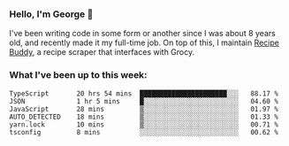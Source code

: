 ### Hello, I'm George 👋

I've been writing code in some form or another since I was about 8 years old, and recently made it my full-time job. On top of this, I maintain [Recipe Buddy](https://github.com/georgegebbett/recipe-buddy), a recipe scraper that interfaces with Grocy.  

<!--
**georgegebbett/georgegebbett** is a ✨ _special_ ✨ repository because its `README.md` (this file) appears on your GitHub profile.

Here are some ideas to get you started:

- 🔭 I’m currently working on ...
- 🌱 I’m currently learning ...
- 👯 I’m looking to collaborate on ...
- 🤔 I’m looking for help with ...
- 💬 Ask me about ...
- 📫 How to reach me: ...
- 😄 Pronouns: ...
- ⚡ Fun fact: ...
-->

### What I've been up to this week:
<!--START_SECTION:waka-->

```text
TypeScript       20 hrs 54 mins  ██████████████████████░░░   88.17 %
JSON             1 hr 5 mins     █░░░░░░░░░░░░░░░░░░░░░░░░   04.60 %
JavaScript       28 mins         ▒░░░░░░░░░░░░░░░░░░░░░░░░   01.97 %
AUTO_DETECTED    18 mins         ▒░░░░░░░░░░░░░░░░░░░░░░░░   01.33 %
yarn.lock        10 mins         ▒░░░░░░░░░░░░░░░░░░░░░░░░   00.71 %
tsconfig         8 mins          ░░░░░░░░░░░░░░░░░░░░░░░░░   00.62 %
```

<!--END_SECTION:waka-->
